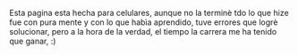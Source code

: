 Esta pagina esta hecha para  celulares, aunque no la  terminè tdo lo que hize fue con pura mente y con lo que habìa aprendido, tuve errores que logrè solucionar, pero a la hora de la verdad, el tiempo la carrera me ha tenido que ganar, :) 
